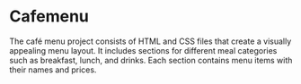 # Cafemenu
The café menu project consists of HTML and CSS files that create a visually appealing menu layout. It includes sections for different meal categories such as breakfast, lunch, and drinks. Each section contains menu items with their names and prices.

